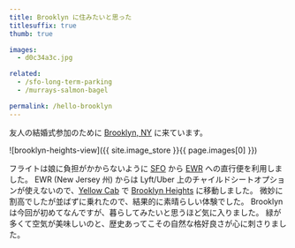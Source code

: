 ```yaml
---
title: Brooklyn に住みたいと思った
titlesuffix: true
thumb: true

images:
  - d0c34a3c.jpg

related:
  - /sfo-long-term-parking
  - /murrays-salmon-bagel

permalink: /hello-brooklyn
---
```


友人の結婚式参加のために [Brooklyn, NY](https://ja.wikipedia.org/wiki/%E3%83%96%E3%83%AB%E3%83%83%E3%82%AF%E3%83%AA%E3%83%B3%E5%8C%BA) に来ています。

![brooklyn-heights-view]({{ site.image_store }}{{ page.images[0] }})

フライトは娘に負担がかからないように [SFO](https://ja.wikipedia.org/wiki/サンフランシスコ国際空港) から [EWR](https://ja.wikipedia.org/wiki/ニューアーク・リバティー国際空港) への直行便を利用しました。
EWR (New Jersey 州) からは Lyft/Uber 上のチャイルドシートオプションが使えないので、[Yellow Cab](https://ja.wikipedia.org/wiki/イエローキャブ_(タクシー)) で [Brooklyn Heights](https://en.wikipedia.org/wiki/Brooklyn_Heights) に移動しました。
微妙に割高でしたが並ばずに乗れたので、結果的に素晴らしい体験でした。
Brooklyn は今回が初めてなんですが、暮らしてみたいと思うほど気に入りました。
緑が多くて空気が美味しいのと、歴史あってこその自然な格好良さが心に刺さりました。
